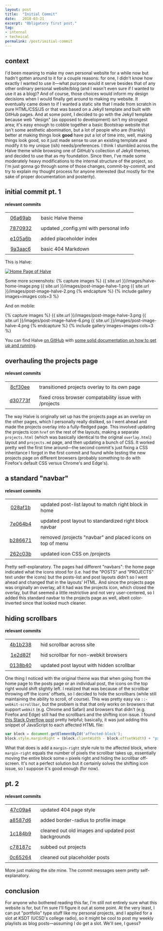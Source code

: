```yaml
---
layout: post
title:  "Initial Commit"
date:   2018-03-21
excerpt: "Obligatory first post."
tag:
- internal
- technical
permalink: /post/initial-commit
---
```


<style>
table {
  width: 100%;
}
table, tr, td {
  border: none;
}
th, td {
  padding: 15px;
  padding-top: 7px;
  padding-bottom: 7px;
}
td:first-child {
  text-align: center;
}
td:last-child {
  text-align: left;
}
tr:hover {
  background-color: #f5f5f5;
}
</style>

## context
I'd been meaning to make my own personal website for a while now but hadn't gotten around to it for a couple reasons: for one, I didn't know how exactly I wanted to use it&mdash;what purpose would it serve besides that of any other ordinary personal website/blog (and I wasn't even sure if I wanted to use it as a blog)? And of course, those choices would inform my design decisions when I would finally get around to making my website. It eventually came down to if I wanted a static site that I made from scratch in pure HTML/CSS/JS or that was based on a Jekyll template and built with GitHub pages. And at some point, I decided to go with the Jekyll template because web "design" (as opposed to development) isn't my strongest area; it's easy enough to cobble together a basic Bootstrap website that isn't some aesthetic abomination, but a lot of people who are (frankly) better at making things look **good** have put a lot of time into, well, making things look good, so it just made sense to use an existing template and modify it to my unique (ish) needs/preferences. I think I stumbled across the Halve theme while browsing one of GitHub's collection of Jekyll themes, and decided to use that as my foundation. Since then, I've made some moderately heavy modifications to the internal structure of the project, so I'm just gonna go through some of those changes, commit-by-commit, and try to explain my thought process for anyone interested (but mostly for the sake of proper documentation and posterity).

## initial commit pt. 1
#### relevant commits

<table>
  <tr>
    <td class="sha">
      <a href="https://github.com/sumeet-bansal/sumeet-bansal.github.io/commit/06a69ab4b1bdd8ea98247ec848d0df9618d1b6ce">
        06a69ab
      </a>
    </td>
    <td class="message">
      basic Halve theme
    </td>
  </tr>
  <tr>
    <td class="sha">
      <a href="https://github.com/sumeet-bansal/sumeet-bansal.github.io/commit/78709324e62f572f2fd5155a26546e8384a35739">
        7870932
      </a>
    </td>
    <td class="message">
      updated _config.yml with personal info
    </td>
  </tr>
  <tr>
    <td class="sha">
      <a href="https://github.com/sumeet-bansal/sumeet-bansal.github.io/commit/e105a6b8ef76cb968b612be85912a56dea118658">
        e105a6b
      </a>
    </td>
    <td class="message">
      added placeholder index
    </td>
  </tr>
  <tr>
    <td class="sha">
      <a href="https://github.com/sumeet-bansal/sumeet-bansal.github.io/commit/9a3aac671ead06adb2b4d0ee9803d67cd5dbb91f">
        9a3aac6
      </a>
    </td>
    <td class="message">
      basic 404 Markdown
    </td>
  </tr>
</table>

This is Halve:

<a href="{{ site.url }}/images/halve-home-image.png"><img src="{{ site.url }}/images/halve-home-image.png" alt="Home Page of Halve"></a>  

Some more screenshots:
{% capture images %}
	{{ site.url }}/images/halve-home-image.png
	{{ site.url }}/images/post-image-halve-1.png
	{{ site.url }}/images/post-image-halve-2.png
{% endcapture %}
{% include gallery images=images cols=3 %}

And on mobile:

{% capture images %}
	{{ site.url }}/images/post-image-halve-3.png
	{{ site.url }}/images/post-image-halve-6.png
	{{ site.url }}/images/post-image-halve-4.png
{% endcapture %}
{% include gallery images=images cols=3 %}
      
You can find Halve [on GitHub](https://github.com/TaylanTatli/Halve) with [some solid documentation on how to get up and running](https://taylantatli.github.io/Halve/halve-theme/).

## overhauling the projects page
#### relevant commits
<table>
  <tr>
    <td class="sha">
      <a href="https://github.com/sumeet-bansal/sumeet-bansal.github.io/commit/8cf30eefe9d6538a9105903d3524eed859d3e1c3">
        8cf30ee
      </a>
    </td>
    <td class="message">
      transitioned projects overlay to its own page
    </td>
  </tr>
  <tr>
    <td class="sha">
      <a href="https://github.com/sumeet-bansal/sumeet-bansal.github.io/commit/d30773fe477afbaad54df6a571d73e895dfec0e3">
        d30773f
      </a>
    </td>
    <td class="message">
      fixed cross browser compatability issue with /projects
    </td>
  </tr>
</table>

The way Halve is originally set up has the projects page as an overlay on the other pages, which I personally really disliked, so I went ahead and made the projects overlay into a fully-fledged page. This involved updating the projects icon `href` on the rest of the layouts, making a separate `projects.html` (which was basically identical to the original `overlay.html`) layout and `projects.md` page, and then updating a bunch of CSS. It worked pretty well the first time around&mdash;the second commit's just fixing a CSS inheritance I forgot in the first commit and found while testing the new projects page on different browsers (probably something to do with Firefox's default CSS versus Chrome's and Edge's).

## a standard "navbar"
#### relevant commits
<table>
  <tr>
    <td class="sha">
      <a href="https://github.com/sumeet-bansal/sumeet-bansal.github.io/commit/028af1ba7cb7b642b79915faa8cfb77456392ec0">
        028af1b
      </a>
    </td>
    <td class="message">
      updated post-list layout to match right block in home
    </td>
  </tr>
  <tr>
    <td class="sha">
      <a href="https://github.com/sumeet-bansal/sumeet-bansal.github.io/commit/7e064b4317026d4103163e9dddb3c5a3f2e74686">
        7e064b4
      </a>
    </td>
    <td class="message">
      updated post layout to standardized right block navbar
    </td>
  </tr>
  <tr>
    <td class="sha">
      <a href="https://github.com/sumeet-bansal/sumeet-bansal.github.io/commit/b286671102525e367d1ad551fe504267e3417581">
        b286671
      </a>
    </td>
    <td class="message">
      removed /projects "navbar" and placed icons on top of menu
    </td>
  </tr>
  <tr>
    <td class="sha">
      <a href="https://github.com/sumeet-bansal/sumeet-bansal.github.io/commit/262c03b7a649c9ea71ddf1e4a65ce6493e8b1a58">
        262c03b
      </a>
    </td>
    <td class="message">
      updated icon CSS on /projects
    </td>
  </tr>
</table>

Pretty self-explanatory. The pages had different "navbars": the home page indicated what the icons stood for (i.e. had the "POSTS" and "PROJECTS" text under the icons) but the posts-list and post layouts didn't so I went ahead and changed that in the layouts' HTML. And since the projects page was originally an overlay, all it had was the projects icon, which closed the overlay, but that seemed a little restrictive and not very user-centered, so I added this standard navbar to the projects page as well, albeit color-inverted since that looked much cleaner.

## hiding scrollbars
#### relevant commits

<table>
  <tr>
    <td class="sha">
      <a href="https://github.com/sumeet-bansal/sumeet-bansal.github.io/commit/4b1b238654cad3b05aaad2a52ecc9dbdbc909542">
        4b1b238
      </a>
    </td>
    <td class="message">
      hid scrollbar across site
    </td>
  </tr>
  <tr>
    <td class="sha">
      <a href="https://github.com/sumeet-bansal/sumeet-bansal.github.io/commit/1e2d82f50e7b48e8efe355edc2096137440ee793">
        1e2d82f
      </a>
    </td>
    <td class="message">
      hid scrollbar for non-webkit browsers
    </td>
  </tr>
  <tr>
    <td class="sha">
      <a href="https://github.com/sumeet-bansal/sumeet-bansal.github.io/commit/0138b40455c439fd24101e9a9e6878e0919b3164">
        0138b40
      </a>
    </td>
    <td class="message">
      updated post layout with hidden scrollbar
    </td>
  </tr>
</table>

One thing I noticed with the original theme was that when going from the home page to the posts page or an individual post, the icons on the top right would shift slightly left. I realized that was because of the scrollbar throwing off the icons' offsets, so I decided to hide the scrollbars (while still maintaining the ability to scroll, of course). This was pretty easy via `::-webkit-scrollbar`, but the problem is that that only works on browsers that support `webkit` (e.g. Chrome and Safari) and browsers that didn't (e.g. Firefox and Edge) still had the scrollbars and the shifting icon issue. I found [this Stack Overflow post](https://stackoverflow.com/questions/16670931/hide-scroll-bar-but-while-still-being-able-to-scroll) pretty helpful; basically, it was just adding this snippet of JavaScript to each affected HTML file:
```javascript
var block = document.getElementById('affected-block');
block.style.marginRight = (block.clientWidth - block.offsetWidth) + "px";
```
What that does is add a `margin-right` style rule to the affected block, where `margin-right` equals the number of pixels the scrollbar takes up, essentially moving the entire block some `n` pixels right and hiding the scrollbar off-screen. It's not a perfect solution but it certainly solves the shifting icon issue, so I suppose it's good enough (for now).

## pt. 2
#### relevant commits

<table>
  <tr>
    <td class="sha">
      <a href="https://github.com/sumeet-bansal/sumeet-bansal.github.io/commit/47c09a420c7182286b047c68e9bb5791c3d14220">
        47c09a4
      </a>
    </td>
    <td class="message">
      updated 404 page style
    </td>
  </tr>
  <tr>
    <td class="sha">
      <a href="https://github.com/sumeet-bansal/sumeet-bansal.github.io/commit/a8587d67b16ace9a608a4a55c5b214afb28cc632">
        a8587d6
      </a>
    </td>
    <td class="message">
      added border-radius to profile image
    </td>
  </tr>
  <tr>
    <td class="sha">
      <a href="https://github.com/sumeet-bansal/sumeet-bansal.github.io/commit/1c184b9668c0d8e32bf7ea6db890a52bb09b04b5">
        1c184b9
      </a>
    </td>
    <td class="message">
      cleaned out old images and updated post backgrounds
    </td>
  </tr>
  <tr>
    <td class="sha">
      <a href="https://github.com/sumeet-bansal/sumeet-bansal.github.io/commit/c78187c970ddafcb67eafb6f389ff36e220dbf1a">
        c78187c
      </a>
    </td>
    <td class="message">
      subbed out projects
    </td>
  </tr>
  <tr>
    <td class="sha">
      <a href="https://github.com/sumeet-bansal/sumeet-bansal.github.io/commit/0c65264a3d4194f9a4783daf04c1e311085cb814">
        0c65264
      </a>
    </td>
    <td class="message">
      cleaned out placeholder posts
    </td>
  </tr>
</table>

More just making the site mine. The commit messages seem pretty self-explanatory.

## conclusion
For anyone who bothered reading this far, I'm still not entirely sure what this website is for, but I'm sure I'll figure it out at some point. At the very least, I can put "portfolio" type stuff like my personal projects, and I applied for a slot at KSDT (UCSD's college radio), so it might be cool to post my weekly playlists as blog posts&mdash;assuming I do get a slot. We'll see, I guess?